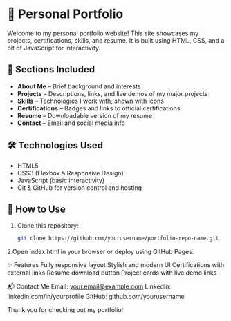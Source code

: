 # 💼 Personal Portfolio

Welcome to my personal portfolio website! This site showcases my projects, certifications, skills, and resume. It is built using HTML, CSS, and a bit of JavaScript for interactivity.

## 📂 Sections Included
- **About Me** – Brief background and interests
- **Projects** – Descriptions, links, and live demos of my major projects
- **Skills** – Technologies I work with, shown with icons
- **Certifications** – Badges and links to official certifications
- **Resume** – Downloadable version of my resume
- **Contact** – Email and social media info

## 🛠️ Technologies Used
- HTML5
- CSS3 (Flexbox & Responsive Design)
- JavaScript (basic interactivity)
- Git & GitHub for version control and hosting

## 📁 How to Use
1. Clone this repository:
   ```bash
   git clone https://github.com/yourusername/portfolio-repo-name.git
2.Open index.html in your browser or deploy using GitHub Pages.

✨ Features
Fully responsive layout
Stylish and modern UI
Certifications with external links
Resume download button
Project cards with live demo links

📬 Contact Me
Email: your.email@example.com
LinkedIn: linkedin.com/in/yourprofile
GitHub: github.com/yourusername

Thank you for checking out my portfolio!
